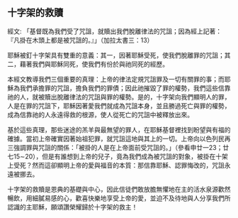 ## 十字架的救贖 ##

經文: 「基督既為我們受了咒詛，就贖出我們脫離律法的咒詛；因為經上記著：『凡掛在木頭上都是被咒詛的。』」（加拉太書三：13）



耶穌被釘十字架具有雙重的意義：其一，因著耶穌受死，使我們脫離罪的咒詛；其二，藉著我們與耶穌同死，使我們有份於與祂同死的經歷。

本經文教導我們三個重要的真理：上帝的律法定規咒詛罪及一切有關罪的事；而耶穌為我們承擔罪的咒詛，擔負我們的罪債；因此祂摧毀了罪的權勢，我們這些信靠祂的人，就被贖出脫離律法的咒詛與罪的權勢。是的，十字架向我們顯明人的罪，人是在罪的咒詛下，耶穌因著愛我們就成為咒詛本身，並且勝過死亡與罪的權勢，成為信靠祂的人永遠得救的根源，使人從死亡的咒詛中被釋放出來。

基於這些真理，那些迷途的羔羊與最無望的罪人，在耶穌基督裡找到盼望與有福的確據。當初上帝確實因著始祖犯罪，就咒詛這地與其上的一切。上帝向以色列民再三強調罪與咒詛的關係：「被掛的人是在上帝面前受咒詛的。」（參看申廿一23；廿七15∼20），但是有誰想到上帝的兒子，竟為我們成為被咒詛的對象，被掛在十架上受死？然而這卻顯明上帝的愛與福音的本質：那信靠耶穌、認罪悔改的，咒詛永遠被挪去。

十字架的救贖是恩典的基礎與中心，因此信徒們敢放膽無懼地在主的活水泉源歡然暢飲，用細膩易感的心，歡喜快樂地享受上帝的愛，並迫不及待地與人分享我們所認識的主耶穌，願頌讚榮耀歸於十字架的救主！